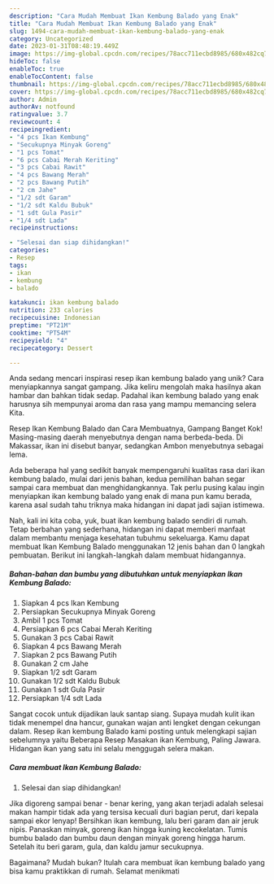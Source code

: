 ```yaml
---
description: "Cara Mudah Membuat Ikan Kembung Balado yang Enak"
title: "Cara Mudah Membuat Ikan Kembung Balado yang Enak"
slug: 1494-cara-mudah-membuat-ikan-kembung-balado-yang-enak
category: Uncategorized
date: 2023-01-31T08:48:19.449Z
image: https://img-global.cpcdn.com/recipes/78acc711ecbd8985/680x482cq70/ikan-kembung-balado-foto-resep-utama.jpg
hideToc: false
enableToc: true
enableTocContent: false
thumbnail: https://img-global.cpcdn.com/recipes/78acc711ecbd8985/680x482cq70/ikan-kembung-balado-foto-resep-utama.jpg
cover: https://img-global.cpcdn.com/recipes/78acc711ecbd8985/680x482cq70/ikan-kembung-balado-foto-resep-utama.jpg
author: Admin
authorAv: notfound
ratingvalue: 3.7
reviewcount: 4
recipeingredient:
- "4 pcs Ikan Kembung"
- "Secukupnya Minyak Goreng"
- "1 pcs Tomat"
- "6 pcs Cabai Merah Keriting"
- "3 pcs Cabai Rawit"
- "4 pcs Bawang Merah"
- "2 pcs Bawang Putih"
- "2 cm Jahe"
- "1/2 sdt Garam"
- "1/2 sdt Kaldu Bubuk"
- "1 sdt Gula Pasir"
- "1/4 sdt Lada"
recipeinstructions:

- "Selesai dan siap dihidangkan!"
categories:
- Resep
tags:
- ikan
- kembung
- balado

katakunci: ikan kembung balado 
nutrition: 233 calories
recipecuisine: Indonesian
preptime: "PT21M"
cooktime: "PT54M"
recipeyield: "4"
recipecategory: Dessert

---
```





Anda sedang mencari inspirasi resep ikan kembung balado yang unik? Cara menyiapkannya sangat gampang. Jika keliru mengolah maka hasilnya akan hambar dan bahkan tidak sedap. Padahal ikan kembung balado yang enak harusnya sih mempunyai aroma dan rasa yang mampu memancing selera Kita.





Resep Ikan Kembung Balado dan Cara Membuatnya, Gampang Banget Kok! Masing-masing daerah menyebutnya dengan nama berbeda-beda. Di Makassar, ikan ini disebut banyar, sedangkan Ambon menyebutnya sebagai lema.

Ada beberapa hal yang sedikit banyak mempengaruhi kualitas rasa dari ikan kembung balado, mulai dari jenis bahan, kedua pemilihan bahan segar sampai cara membuat dan menghidangkannya. Tak perlu pusing kalau ingin menyiapkan ikan kembung balado yang enak di mana pun kamu berada, karena asal sudah tahu triknya maka hidangan ini dapat jadi sajian istimewa.






Nah, kali ini kita coba, yuk, buat ikan kembung balado sendiri di rumah. Tetap berbahan yang sederhana, hidangan ini dapat memberi manfaat dalam membantu menjaga kesehatan tubuhmu sekeluarga. Kamu dapat membuat Ikan Kembung Balado menggunakan 12 jenis bahan dan 0 langkah pembuatan. Berikut ini langkah-langkah dalam membuat hidangannya.

<!--inarticleads1-->

##### Bahan-bahan dan bumbu yang dibutuhkan untuk menyiapkan Ikan Kembung Balado:

1. Siapkan 4 pcs Ikan Kembung
1. Persiapkan Secukupnya Minyak Goreng
1. Ambil 1 pcs Tomat
1. Persiapkan 6 pcs Cabai Merah Keriting
1. Gunakan 3 pcs Cabai Rawit
1. Siapkan 4 pcs Bawang Merah
1. Siapkan 2 pcs Bawang Putih
1. Gunakan 2 cm Jahe
1. Siapkan 1/2 sdt Garam
1. Gunakan 1/2 sdt Kaldu Bubuk
1. Gunakan 1 sdt Gula Pasir
1. Persiapkan 1/4 sdt Lada


Sangat cocok untuk dijadikan lauk santap siang. Supaya mudah kulit ikan tidak menempel dna hancur, gunakan wajan anti lengket dengan cekungan dalam. Resep ikan kembung Balado kami posting untuk melengkapi sajian sebelumnya yaitu Beberapa Resep Masakan ikan Kembung, Paling Jawara. Hidangan ikan yang satu ini selalu menggugah selera makan. 

<!--inarticleads2-->

##### Cara membuat Ikan Kembung Balado:


1. Selesai dan siap dihidangkan!

Jika digoreng sampai benar - benar kering, yang akan terjadi adalah selesai makan hampir tidak ada yang tersisa kecuali duri bagian perut, dari kepala sampai ekor lenyap! Bersihkan ikan kembung, lalu beri garam dan air jeruk nipis. Panaskan minyak, goreng ikan hingga kuning kecokelatan. Tumis bumbu balado dan bumbu daun dengan minyak goreng hingga harum. Setelah itu beri garam, gula, dan kaldu jamur secukupnya. 

Bagaimana? Mudah bukan? Itulah cara membuat ikan kembung balado yang bisa kamu praktikkan di rumah. Selamat menikmati
